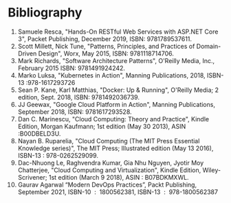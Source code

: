 # **Bibliography**

1.	Samuele Resca, "Hands-On RESTful Web Services with ASP.NET Core 3", Packet Publishing, December 2019, ISBN: 9781789537611.
2.	Scott Millett, Nick Tune, "Patterns, Principles, and Practices of Domain-Driven Design", Worx, May 2015, ISBN: 9781118714706.
3.	Mark Richards, "Software Architecture Patterns", O'Reilly Media, Inc., February 2015 ISBN: 9781491924242.
4.	Marko Luksa, "Kubernetes in Action", Manning Publications, 2018, ISBN-13 :978-1617293726
5.	Sean P. Kane, Karl Matthias, "Docker: Up & Running", O'Reilly Media; 2 edition, Sept.  2018, ISBN: 9781492036739.
6.	JJ Geewax, "Google Cloud Platform in Action",  Manning Publications, September 2018, ISBN: 9781617293528.
7.	Dan C. Marinescu, "Cloud Computing: Theory and Practice", Kindle Edition, Morgan Kaufmann; 1st edition (May 30 2013), ASIN :B00DBELD3U.
8.	Nayan B. Ruparelia, "Cloud Computing (The MIT Press Essential Knowledge series)", The MIT Press; Illustrated edition (May 13 2016), ISBN-13 : 978-0262529099.
9.	Dac-Nhuong Le, Raghvendra Kumar, Gia Nhu Nguyen, Jyotir Moy Chatterjee, "Cloud Computing and Virtualization", Kindle Edition, Wiley-Scrivener; 1st edition (March 9 2018), ASIN : B07BDKMXWL.
10.	Gaurav Agarwal “Modern DevOps Practices”, Packt Publishing, September 2021, ISBN-10 ‏ : ‎ 1800562381, ISBN-13 ‏ : ‎ 978-1800562387
